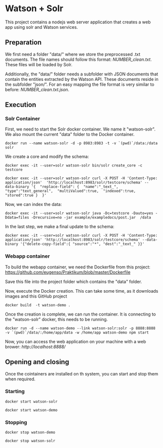 # Watson + Solr

This project contains a nodejs web server application that creates a web app using solr and Watson services.


## Preparation
We first need a folder "data/" where we store the preprocessed .txt documents. The file names should follow this format:
*NUMBER_clean.txt*. These files will be loaded by Solr.

Additionally, the "data/" folder needs a subfolder with JSON documents that contain the entities extracted by the Watson API. These documents reside in the subfolder "json/". For an easy mapping the file format is very similar to before: *NUMBER_clean.txt.json*. 

## Execution

### Solr Container

First, we need to start the Solr docker container. We name it "watson-solr". We also mount the current "data" folder to the Docker container.

``docker run --name watson-solr -d -p 8983:8983 -t -v `(pwd)`/data:/data solr``

We create a core and modify the schema:

``docker exec -it --user=solr watson-solr bin/solr create_core -c testcore``

``docker exec -it --user=solr watson-solr curl -X POST -H 'Content-Type: application/json' 
'http://localhost:8983/solr/testcore/schema' --data-binary '{ 
"replace-field": { 
    "name":"_text_", 
    "type":"text_general", 
    "multiValued":true, 
    "indexed":true, 
    "stored":true } 
}'``

Now, we can index the data:

``docker exec -it --user=solr watson-solr java -Dc=testcore -Dauto=yes -Ddata=files -Drecursive=no -jar example/exampledocs/post.jar  /data  ``

In the last step, we make a final update to the schema:

``docker exec -it --user=solr watson-solr curl -X POST -H 'Content-Type: application/json' 'http://localhost:8983/solr/testcore/schema' --data-binary '{"delete-copy-field":{ "source":"*", "dest":"_text_" }}'
``

### Webapp container

To build the webapp container, we need the Dockerfile from this project: https://github.com/eugenso/Praktikum/blob/master/Dockerfile

Save this file into the project folder which contains the "data" folder.

Now, execute the Docker creation. This can take some time, as it downloads images and this GitHub project 

``docker build  -t watson-demo .``

Once the creation is complete, we can run the container. It is connecting to the "watson-solr" docker, this needs to be running.

``docker run -d --name watson-demo --link watson-solr:solr -p 8888:8888 -v `(pwd)`/data/:/home/app/data -w /home/app watson-demo npm start``


Now, you can access the web application on your machine with a web brower: *http://localhost:8888/*


## Opening and closing

Once the cointainers are installed on th system, you can start and stop them when required.

### Starting

``docker start watson-solr``

``docker start watson-demo ``

### Stopping
``docker stop watson-demo``

``docker stop watson-solr ``
